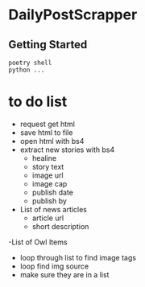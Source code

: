 
# DailyPostScrapper


## Getting Started

```
poetry shell
python ...
```

# to do list 
- request get html 
- save html to file
- open html with bs4 
- extract new stories with bs4 
  - healine
  - story text 
  - image url 
  - image cap
  - publish date
  - publish by 
- List of news articles
  - article url 
  - short description

-List of Owl Items
  - loop through list to find image tags
  - loop find img source 
  - make sure they are in a list 
  

